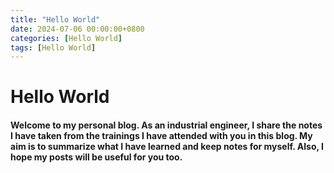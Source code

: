 ```yaml
---
title: "Hello World"
date: 2024-07-06 00:00:00+0800
categories: [Hello World]
tags: [Hello World]
---
```


# Hello World


<h4 class=" text-align: justify;" 

Welcome to my personal blog. As an industrial engineer, I share the notes I have taken from the trainings I have attended with you in this blog. My aim is to summarize what I have learned and keep notes for myself. Also, I hope my posts will be useful for you too.

</h4>